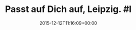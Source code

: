 ---
retweeted: false
source: <a href="http://mvilla.it/fenix" rel="nofollow">Fenix for Android</a>
entities:
  hashtags:
  - text: le1212
    indices:
    - '29'
    - '36'
  symbols: []
  user_mentions: []
  urls: []
display_text_range:
- '0'
- '36'
favorite_count: '4'
id_str: '675635242359746560'
truncated: false
retweet_count: '1'
id: '675635242359746560'
created_at: Sat Dec 12 11:16:09 +0000 2015
favorited: false
full_text: 'Passt auf Dich auf, Leipzig. #le1212'
lang: de
tags:
- le1212
- pesos:twitter
date: '2015-12-12T11:16:09+00:00'
src: https://twitter.com/bascht/status/675635242359746560
original_url: https://twitter.com/bascht/status/675635242359746560
type: twitter_tweet
text: 'Passt auf Dich auf, Leipzig. #le1212'
title: 'Passt auf Dich auf, Leipzig. #l'

---